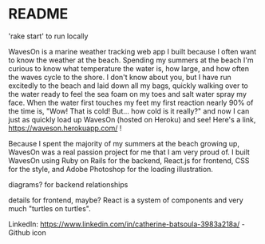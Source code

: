 # README

'rake start' to run locally

WavesOn is a marine weather tracking web app I built because I often want to know the weather at the beach. Spending my summers at the beach I'm curious to know what temperature the water is, how large, and how often the waves cycle to the shore. I don't know about you, but I have run excitedly to the beach and laid down all my bags, quickly walking over to the water ready to feel the sea foam on my toes and salt water spray my face. When the water first touches my feet my first reaction nearly 90% of the time is, "Wow! That is cold! But... how cold is it really?" and now I can just as quickly load up WavesOn (hosted on Heroku) and see! Here's a link, https://waveson.herokuapp.com/ !

Because I spent the majority of my summers at the beach growing up, WavesOn was a real passion project for me that I am very proud of. I built WavesOn using Ruby on Rails for the backend, React.js for frontend, CSS for the style, and Adobe Photoshop for the loading illustration.

diagrams? for backend relationships

details for frontend, maybe? React is a system of components and very much "turtles on turtles".

LinkedIn: https://www.linkedin.com/in/catherine-batsoula-3983a218a/
-Github icon
